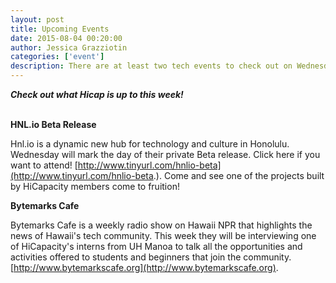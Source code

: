 ```yaml
---
layout: post
title: Upcoming Events
date: 2015-08-04 00:20:00
author: Jessica Grazziotin
categories: ['event']
description: There are at least two tech events to check out on Wednesday 8/05! The HNL.io Beta release as well as the Bytemarks weekly radio show on Hawaii NPR featuring a HIcap intern.
---
```

___Check out what Hicap is up to this week!___</br></br>

__HNL.io Beta Release__</br>

Hnl.io is a dynamic new hub for technology and culture in Honolulu. Wednesday will mark the day of their private Beta release. Click here if you want to attend! [http://www.tinyurl.com/hnlio-beta](http://www.tinyurl.com/hnlio-beta.). Come and see one of the projects built by HiCapacity members come to fruition!

__Bytemarks Cafe__</br>

Bytemarks Cafe is a weekly radio show on Hawaii NPR that highlights the news of Hawaii's tech community. This week they will be interviewing one of HiCapacity's interns from UH Manoa to talk all the opportunities and activities offered to students and beginners that join the community. [http://www.bytemarkscafe.org](http://www.bytemarkscafe.org).
